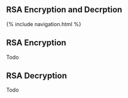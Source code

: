 ## RSA Encryption and Decrption

{% include navigation.html %}

## RSA Encryption

Todo

## RSA Decryption

Todo
